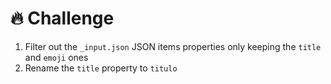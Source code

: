 # 🔥 Challenge

1. Filter out the `_input.json` JSON items properties only keeping the `title` and `emoji` ones
2. Rename the `title` property to `titulo`
